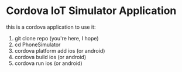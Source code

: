 Cordova IoT Simulator Application
=================================

this is a cordova application to use it:

1) git clone repo (you're here, I hope)
2) cd PhoneSimulator
3) cordova platform add ios (or android)
4) cordova build ios (or android)
5) cordova run ios (or android)



